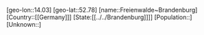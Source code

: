 ﻿---
location: [52.78,14.03]
type: City
tags:
- geo/City


SpocWebEntityId: 30256
isDeleted: false
confidential: public

---
[geo-lon::14.03]
[geo-lat::52.78]
[name::Freienwalde~Brandenburg]
[Country::[[Germany]]]
[State:[[../../Brandenburg]]]]
[Population::]
[Unknown::]

